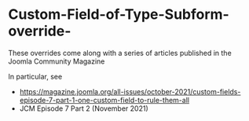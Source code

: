 # Custom-Field-of-Type-Subform-override-
These overrides come along with a series of articles published in the Joomla Community Magazine

In particular, see
- https://magazine.joomla.org/all-issues/october-2021/custom-fields-episode-7-part-1-one-custom-field-to-rule-them-all
- JCM Episode 7 Part 2 (November 2021)
